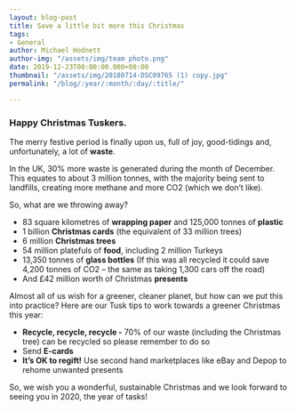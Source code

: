 ```yaml
---
layout: blog-post
title: Save a little bit more this Christmas
tags:
- General
author: Michael Hodnett
author-img: "/assets/img/team photo.png"
date: 2019-12-23T00:00:00.000+00:00
thumbnail: "/assets/img/20180714-DSC09765 (1) copy.jpg"
permalink: "/blog/:year/:month/:day/:title/"

---
```

### Happy Christmas Tuskers.

The merry festive period is finally upon us, full of joy, good-tidings and, unfortunately, a lot of **waste**.

In the UK, 30% more waste is generated during the month of December. This equates to about 3 million tonnes, with the majority being sent to landfills, creating more methane and more CO2 (which we don’t like).

So, what are we throwing away?

* 83 square kilometres of **wrapping paper** and 125,000 tonnes of **plastic**
* 1 billion **Christmas cards** (the equivalent of 33 million trees)
* 6 million **Christmas trees**
* 54 million platefuls of **food**, including 2 million Turkeys
* 13,350 tonnes of **glass bottles** (If this was all recycled it could save 4,200 tonnes of CO2 – the same as taking 1,300 cars off the road)
* And £42 million worth of Christmas **presents**

Almost all of us wish for a greener, cleaner planet, but how can we put this into practice? Here are our Tusk tips to work towards a greener Christmas this year:

* **Recycle, recycle, recycle -** 70% of our waste (including the Christmas tree) can be recycled so please remember to do so
* Send **E-cards**
* **It’s OK to regift!** Use second hand marketplaces like eBay and Depop to rehome unwanted presents

So, we wish you a wonderful, sustainable Christmas and we look forward to seeing you in 2020, the year of tasks!